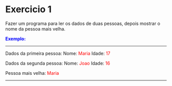 # Exercicio 1

Fazer um programa para ler os dados de duas pessoas, depois mostrar o nome da pessoa mais
velha.

<font color="blue"> **Exemplo:** </font>
* * *
Dados da primeira pessoa:
Nome: <font color="red">Maria</font>
Idade: <font color="red">17</font>

Dados da segunda pessoa:
Nome: <font color="red">Joao</font>
Idade: <font color="red">16</font>

Pessoa mais velha: <font color="red">Maria</font>
* * *
